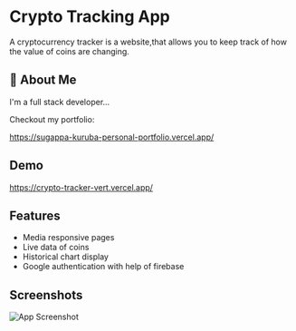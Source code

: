 
# Crypto Tracking App

A cryptocurrency tracker is a website,that allows you to keep track of how the value of coins are changing.

## 🚀 About Me
I'm a full stack developer...

Checkout my portfolio:

https://sugappa-kuruba-personal-portfolio.vercel.app/
## Demo

https://crypto-tracker-vert.vercel.app/



## Features

- Media responsive pages
- Live data of coins
- Historical chart display  
- Google authentication with help of firebase


## Screenshots

![App Screenshot](https://www.imgonline.com.ua/result_img/imgonline-com-ua-GIF-animation-v7qHIhSRn5.gif)

